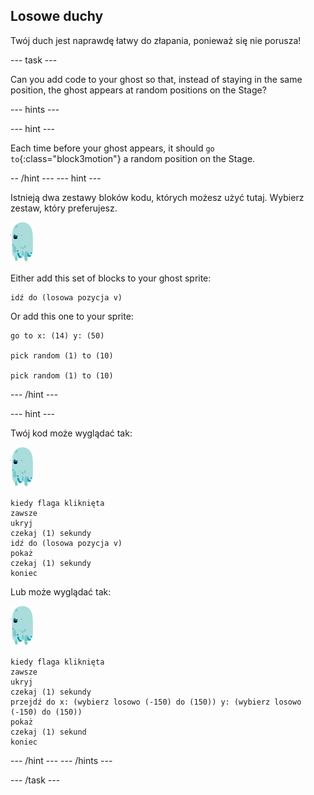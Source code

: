 ## Losowe duchy

Twój duch jest naprawdę łatwy do złapania, ponieważ się nie porusza!

\--- task \---

Can you add code to your ghost so that, instead of staying in the same position, the ghost appears at random positions on the Stage?

\--- hints \---

\--- hint \---

Each time before your ghost appears, it should `go to`{:class="block3motion"} a random position on the Stage.

-- /hint \--- \--- hint \---

Istnieją dwa zestawy bloków kodu, których możesz użyć tutaj. Wybierz zestaw, który preferujesz.

![ghost-sprite](images/ghost-sprite.png)

Either add this set of blocks to your ghost sprite:

```blocks3
idź do (losowa pozycja v)
```

Or add this one to your sprite:

```blocks3
go to x: (14) y: (50)

pick random (1) to (10)

pick random (1) to (10)
```

\--- /hint \---

\--- hint \---

Twój kod może wyglądać tak:

![ghost-sprite](images/ghost-sprite.png)

```blocks3
kiedy flaga kliknięta
zawsze
ukryj
czekaj (1) sekundy
idź do (losowa pozycja v)
pokaż
czekaj (1) sekundy
koniec
```

Lub może wyglądać tak:

![ghost-sprite](images/ghost-sprite.png)

```blocks3
kiedy flaga kliknięta
zawsze
ukryj
czekaj (1) sekundy
przejdź do x: (wybierz losowo (-150) do (150)) y: (wybierz losowo (-150) do (150))
pokaż
czekaj (1) sekund
koniec
```

\--- /hint \--- \--- /hints \---

\--- /task \---